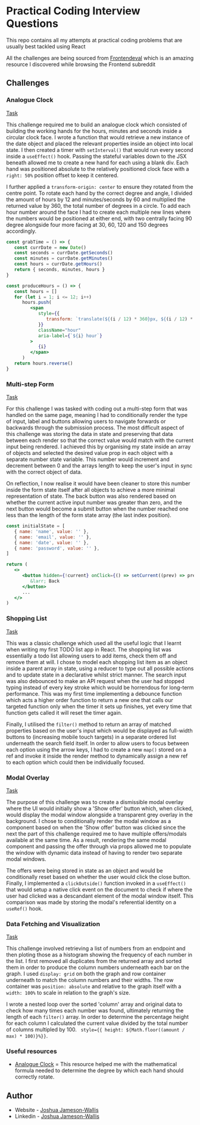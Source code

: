 # Practical Coding Interview Questions

This repo contains all my attempts at practical coding problems that are usually best tackled using React

All the challenges are being sourced from [Frontendeval](https://frontendeval.com/) which is an amazing resource I discovered while browsing the Frontend subreddit

## Challenges

### Analogue Clock

[Task](https://frontendeval.com/questions/analog-clock)

This challenge required me to build an analogue clock which consisted of building the working hands for the hours, minutes and seconds inside a circular clock face. I wrote a function that would retrieve a new instance of the date object and placed the relevant properties inside an object into local state. I then created a timer with `setInterval()` that would run every second inside a `useEffect()` hook. Passing the stateful variables down to the JSX beneath allowed me to create a new hand for each using a blank div. Each hand was positioned absolute to the relatively positioned clock face with a `right: 50%` position offset to keep it centered.

I further applied a `transform-origin: center` to ensure they rotated from the centre point. To rotate each hand by the correct degree and angle, I divided the amount of hours by 12 and minutes/seconds by 60 and multiplied the returned value by 360, the total number of degrees in a circle. To add each hour number around the face I had to create each multiple new lines where the numbers would be positioned at either end, with two centrally facing 90 degree alongside four more facing at 30, 60, 120 and 150 degrees accordingly.

```jsx
const grabTime = () => {
   const currDate = new Date()
   const seconds = currDate.getSeconds()
   const minutes = currDate.getMinutes()
   const hours = currDate.getHours()
   return { seconds, minutes, hours }
}

const produceHours = () => {
   const hours = []
   for (let i = 1; i <= 12; i++)
      hours.push(
         <span
            style={{
               transform: `translate(${(i / 12) * 360}px, ${(i / 12) * 360}px)`,
            }}
            className="hour"
            aria-label={`${i} hour`}
         >
            {i}
         </span>
      )
   return hours.reverse()
}
```

### Multi-step Form

[Task](https://frontendeval.com/questions/multi-step-form)

For this challenge I was tasked with coding out a multi-step form that was handled on the same page, meaning I had to conditionally render the type of input, label and buttons allowing users to navigate forwards or backwards through the submission process. The most difficult aspect of this challenge was storing the data in state and preserving that data between each render so that the correct value would match with the current input being rendered. I achieved this by organising my state inside an array of objects and selected the desired value prop in each object with a separate number state variable. This number would increment and decrement between 0 and the arrays length to keep the user's input in sync with the correct object of data.

On reflection, I now realise it would have been cleaner to store this number inside the form state itself after all objects to achieve a more minimal representation of state. The back button was also rendered based on whether the current active input number was greater than zero, and the next button would become a submit button when the number reached one less than the length of the form state array (the last index position).

```jsx
const initialState = [
   { name: 'name', value: '' },
   { name: 'email', value: '' },
   { name: 'date', value: '' },
   { name: 'password', value: '' },
]

return (
   <>
      <button hidden={!current} onClick={() => setCurrent((prev) => prev - 1)}>
         &larr; Back
      </button>
      ...
   </>
)
```

### Shopping List

[Task](https://frontendeval.com/questions/shopping-list)

This was a classic challenge which used all the useful logic that I learnt when writing my first TODO list app in React. The shopping list was essentially a todo list allowing users to add items, check them off and remove them at will. I chose to model each shopping list item as an object inside a parent array in state, using a reducer to type out all possible actions and to update state in a declarative whilst strict manner. The search input was also debounced to make an API request when the user had stopped typing instead of every key stroke which would be horrendous for long-term performance. This was my first time implementing a debounce function which acts a higher order function to return a new one that calls our targeted function only when the timer it sets up finishes, yet every time that function gets called it will reset the timer again.

Finally, I utilised the `filter()` method to return an array of matched properties based on the user's input which would be displayed as full-width buttons to (increasing mobile touch targets) in a separate ordered list underneath the search field itself. In order to allow users to focus between each option using the arrow keys, I had to create a new `map()` stored on a ref and invoke it inside the render method to dynamically assign a new ref to each option which could then be individually focused.

### Modal Overlay

[Task](https://frontendeval.com/questions/modal-overlay)

The purpose of this challenge was to create a dismissible modal overlay where the UI would initially show a 'Show offer' button which, when clicked, would display the modal window alongside a transparent grey overlay in the background. I chose to conditionally render the modal window as a component based on when the 'Show offer' button was clicked since the next the part of this challenge required me to have multiple offers/modals available at the same time. As a result, rendering the same modal component and passing the offer through via props allowed me to populate the window with dynamic data instead of having to render two separate modal windows.

The offers were being stored in state as an object and would be conditionally reset based on whether the user would click the close button. Finally, I implemented a `clickOutside()` function invoked in a `useEffect()` that would setup a native click event on the document to check if where the user had clicked was a descandant element of the modal window itself. This comparison was made by storing the modal's referential identity on a `useRef()` hook.

### Data Fetching and Visualization

[Task](https://frontendeval.com/questions/data-fetching)

This challenge involved retrieving a list of numbers from an endpoint and then ploting those as a histogram showing the frequency of each number in the list. I first removed all duplicates from the returned array and sorted them in order to produce the column numbers underneath each bar on the graph. I used `display: grid` on both the graph and row container underneath to match the column numbers and their widths. The row container was `position: absolute` and relative to the graph itself with a `width: 100%` to scale in relation to the graph's size.

I wrote a nested loop over the sorted 'column' array and original data to check how many times each number was found, ultimately returning the length of each `filter()` array. In order to determine the percentage height for each column I calculated the current value divided by the total number of columns multipled by 100. ` style={{ height: ${Math.floor((amount / max) * 100)}%}}`.

### Useful resources

-  [Analogue Clock](https://dev.to/code_mystery/simple-analog-clock-using-html-css-javascript-2c6a) = This resource helped me with the mathematical formula needed to determine the degree by which each hand should correctly rotate.

## Author

-  Website - [Joshua Jameson-Wallis](https://www.joshuajamesonwallis.com/)
-  Linkedin - [Joshua Jameson-Wallis](https://www.linkedin.com/in/joshua-jameson-wallis/)

